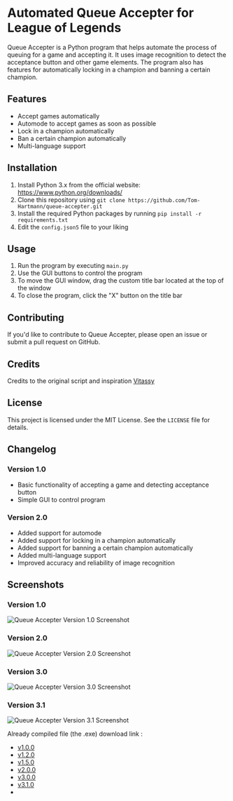 # Automated Queue Accepter for League of Legends

Queue Accepter is a Python program that helps automate the process of queuing for a game and accepting it. It uses image recognition to detect the acceptance button and other game elements. The program also has features for automatically locking in a champion and banning a certain champion.

## Features

- Accept games automatically
- Automode to accept games as soon as possible
- Lock in a champion automatically
- Ban a certain champion automatically
- Multi-language support

## Installation

1. Install Python 3.x from the official website: https://www.python.org/downloads/
2. Clone this repository using `git clone https://github.com/Tom-Hartmann/queue-accepter.git`
3. Install the required Python packages by running `pip install -r requirements.txt`
4. Edit the `config.json5` file to your liking

## Usage

1. Run the program by executing `main.py`
2. Use the GUI buttons to control the program
3. To move the GUI window, drag the custom title bar located at the top of the window
4. To close the program, click the "X" button on the title bar

## Contributing

If you'd like to contribute to Queue Accepter, please open an issue or submit a pull request on GitHub.

## Credits

Credits to the original script and inspiration [Vitassy](https://github.com/Vitassy/LoL_Auto_Accept)

## License

This project is licensed under the MIT License. See the `LICENSE` file for details.

## Changelog

### Version 1.0

- Basic functionality of accepting a game and detecting acceptance button
- Simple GUI to control program

### Version 2.0

- Added support for automode
- Added support for locking in a champion automatically
- Added support for banning a certain champion automatically
- Added multi-language support
- Improved accuracy and reliability of image recognition

## Screenshots

### Version 1.0

![Queue Accepter Version 1.0 Screenshot](https://user-images.githubusercontent.com/35658558/213885042-942d8d4c-211f-4a84-9f7a-476392063271.png)

### Version 2.0

![Queue Accepter Version 2.0 Screenshot](https://i.imgur.com/985tpzq.png)

### Version 3.0

![Queue Accepter Version 3.0 Screenshot](https://i.imgur.com/4LBCwWN.png)

### Version 3.1

![Queue Accepter Version 3.1 Screenshot](https://i.imgur.com/LjcaZ1g.png)

Already compiled file (the .exe) download link :

- [v1.0.0](https://github.com/Tom-Hartmann/Queue-accepter/releases/tag/v1.0.0)
- [v1.2.0](https://github.com/Tom-Hartmann/Queue-accepter/releases/tag/v1.2.0)
- [v1.5.0](https://github.com/Tom-Hartmann/Queue-accepter/releases/tag/v1.5.0)
- [v2.0.0](https://github.com/Tom-Hartmann/Queue-accepter/releases/tag/v2.0.0)
- [v3.0.0](https://github.com/Tom-Hartmann/Queue-accepter/releases/tag/v3.0.0)
- [v3.1.0](https://github.com/Tom-Hartmann/Queue-accepter/releases/tag/v3.1.0)
- 